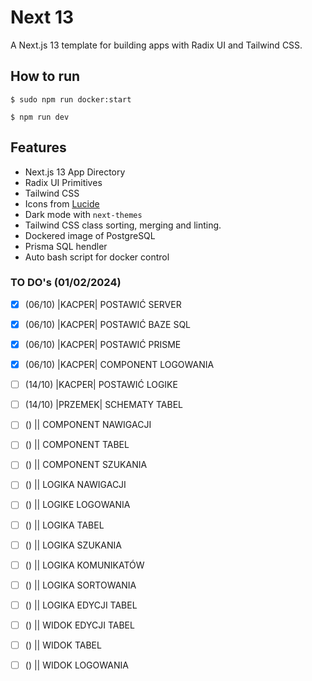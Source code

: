 # Next 13

A Next.js 13 template for building apps with Radix UI and Tailwind CSS.

## How to run

```
$ sudo npm run docker:start
```

```
$ npm run dev
```

## Features

- Next.js 13 App Directory
- Radix UI Primitives
- Tailwind CSS
- Icons from [Lucide](https://lucide.dev)
- Dark mode with `next-themes`
- Tailwind CSS class sorting, merging and linting.
- Dockered image of PostgreSQL
- Prisma SQL hendler
- Auto bash script for docker control

### TO DO's (01/02/2024)

- [X] (06/10) |KACPER| POSTAWIĆ SERVER
- [X] (06/10) |KACPER| POSTAWIĆ BAZE SQL
- [X] (06/10) |KACPER| POSTAWIĆ PRISME
- [X] (06/10) |KACPER| COMPONENT LOGOWANIA
- [ ] (14/10) |KACPER| POSTAWIĆ LOGIKE
- [ ] (14/10) |PRZEMEK| SCHEMATY TABEL
- [ ] () || COMPONENT NAWIGACJI
- [ ] () || COMPONENT TABEL
- [ ] () || COMPONENT SZUKANIA
- [ ] () || LOGIKA NAWIGACJI
- [ ] () || LOGIKE LOGOWANIA
- [ ] () || LOGIKA TABEL
- [ ] () || LOGIKA SZUKANIA
- [ ] () || LOGIKA KOMUNIKATÓW
- [ ] () || LOGIKA SORTOWANIA
- [ ] () || LOGIKA EDYCJI TABEL
- [ ] () || WIDOK EDYCJI TABEL
- [ ] () || WIDOK TABEL
- [ ] () || WIDOK LOGOWANIA

